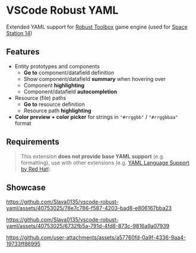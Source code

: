 # VSCode Robust YAML

Extended YAML support for [Robust Toolbox](https://github.com/space-wizards/RobustToolbox) game engine (used for [Space Station 14](https://github.com/space-wizards/space-station-14))

## Features

* Entity prototypes and components
  * __Go to__ component/datafield definition
  * Show component/datafield __summary__ when hovering over
  * Component __highlighting__
  * Component/datafield __autocompletion__
* Resource (file) paths
  * __Go to__ resource definition
  * Resource path __highlighting__
* __Color preview + color picker__ for strings in `"#rrggbb"` / `"#rrggbbaa"` format

## Requirements

> This extension __does not provide base YAML support__ (e.g. formatting), use with other extensions (e.g. [YAML Language Support by Red Hat](https://marketplace.visualstudio.com/items?itemName=redhat.vscode-yaml)).

## Showcase

<https://github.com/Slava0135/vscode-robust-yaml/assets/40753025/78e7c786-f587-4203-bad8-e806167bba23>

<https://github.com/Slava0135/vscode-robust-yaml/assets/40753025/6732fb5a-791d-4fd8-873c-9816a9a07939>

<https://github.com/user-attachments/assets/a57760fd-0a9f-4336-9aa4-19733ff86995>

